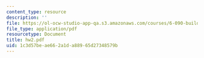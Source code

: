 ```yaml
---
content_type: resource
description: ''
file: https://ol-ocw-studio-app-qa.s3.amazonaws.com/courses/6-090-building-programming-experience-a-lead-in-to-6-001-january-iap-2005/1c3d57beae662a1da88965d27348579b_hw2.pdf
file_type: application/pdf
resourcetype: Document
title: hw2.pdf
uid: 1c3d57be-ae66-2a1d-a889-65d27348579b
---
```

